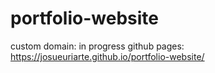 # portfolio-website
custom domain: in progress
github pages: https://josueuriarte.github.io/portfolio-website/
